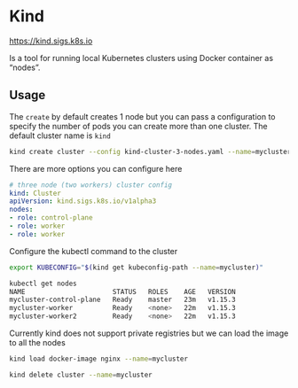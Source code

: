 # Kind

https://kind.sigs.k8s.io

Is a tool for running local Kubernetes clusters using Docker container as “nodes”.

## Usage

The `create` by default creates 1 node but you can pass a configuration to specify the number of pods
you can create more than one cluster. The default cluster name is `kind`
```bash
kind create cluster --config kind-cluster-3-nodes.yaml --name=mycluster
```

There are more options you can configure here
```yaml
# three node (two workers) cluster config
kind: Cluster
apiVersion: kind.sigs.k8s.io/v1alpha3
nodes:
- role: control-plane
- role: worker
- role: worker
```

Configure the kubectl command to the cluster
```bash
export KUBECONFIG="$(kind get kubeconfig-path --name=mycluster)"
```

```bash
kubectl get nodes
NAME                      STATUS   ROLES    AGE   VERSION
mycluster-control-plane   Ready    master   23m   v1.15.3
mycluster-worker          Ready    <none>   22m   v1.15.3
mycluster-worker2         Ready    <none>   22m   v1.15.3
```

Currently kind does not support private registries but we can load the image to all the nodes
```bash
kind load docker-image nginx --name=mycluster
```

```bash
kind delete cluster --name=mycluster
```
